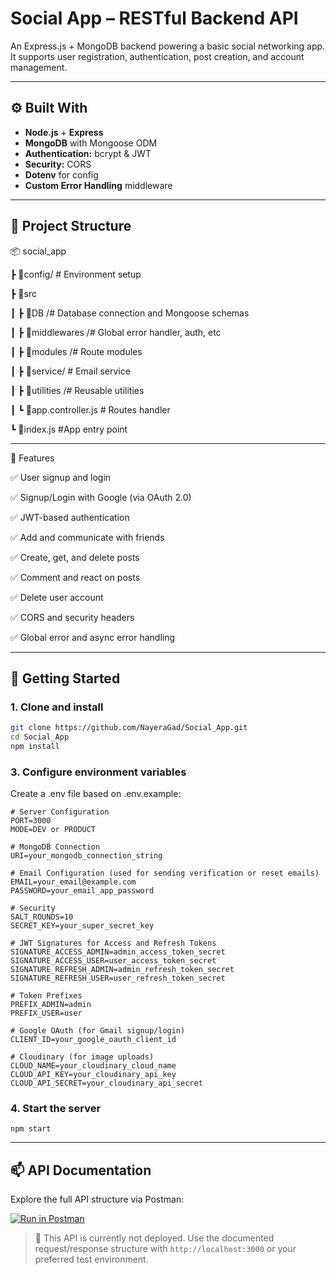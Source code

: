 # Social App – RESTful Backend API

An Express.js + MongoDB backend powering a basic social networking app. It supports user registration, authentication, post creation, and account management.

---

## ⚙️ Built With

- **Node.js** + **Express**
- **MongoDB** with Mongoose ODM
- **Authentication:** bcrypt & JWT
- **Security:** CORS
- **Dotenv** for config
- **Custom Error Handling** middleware

---

## 📁 Project Structure

📦 social_app

┣ 📂config/ # Environment setup

┣ 📂src

┃ ┣ 📂DB /# Database connection and Mongoose schemas

┃ ┣ 📂middlewares /# Global error handler, auth, etc

┃ ┣ 📂modules /# Route modules

┃ ┣ 📂service/ # Email service

┃ ┣ 📂utilities /# Reusable utilities

┃ ┗ 📜app.controller.js # Routes handler

┗ 📜index.js #App entry point

---

🧪 Features

✅ User signup and login

✅ Signup/Login with Google (via OAuth 2.0)

✅ JWT-based authentication

✅ Add and communicate with friends

✅ Create, get, and delete posts

✅ Comment and react on posts

✅ Delete user account

✅ CORS and security headers

✅ Global error and async error handling

---

## 🚀 Getting Started

### 1. Clone and install

```bash
git clone https://github.com/NayeraGad/Social_App.git
cd Social_App
npm install
```

### 3. Configure environment variables

Create a .env file based on .env.example:

```
# Server Configuration
PORT=3000
MODE=DEV or PRODUCT

# MongoDB Connection
URI=your_mongodb_connection_string

# Email Configuration (used for sending verification or reset emails)
EMAIL=your_email@example.com
PASSWORD=your_email_app_password

# Security
SALT_ROUNDS=10
SECRET_KEY=your_super_secret_key

# JWT Signatures for Access and Refresh Tokens
SIGNATURE_ACCESS_ADMIN=admin_access_token_secret
SIGNATURE_ACCESS_USER=user_access_token_secret
SIGNATURE_REFRESH_ADMIN=admin_refresh_token_secret
SIGNATURE_REFRESH_USER=user_refresh_token_secret

# Token Prefixes
PREFIX_ADMIN=admin
PREFIX_USER=user

# Google OAuth (for Gmail signup/login)
CLIENT_ID=your_google_oauth_client_id

# Cloudinary (for image uploads)
CLOUD_NAME=your_cloudinary_cloud_name
CLOUD_API_KEY=your_cloudinary_api_key
CLOUD_API_SECRET=your_cloudinary_api_secret
```

### 4. Start the server

```
npm start
```

---

## 📫 API Documentation

Explore the full API structure via Postman:

[![Run in Postman](https://run.pstmn.io/button.svg)](https://documenter.getpostman.com/view/36251048/2sAYQggTQq)

> 🔧 This API is currently not deployed. Use the documented request/response structure with `http://localhost:3000` or your preferred test environment.
